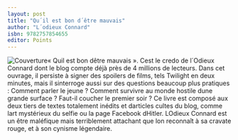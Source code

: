 ```yaml
---
layout: post
title: "Qu´il est bon d´être mauvais"
author: "L´odieux Connard"
isbn: 9782757854655
editor: Points
---
```


![Couverture](/img/9782757854655.jpg)« Quil est bon dêtre mauvais ». Cest le credo de l´Odieux Connard dont le blog compte déjà près de 4 millions de lecteurs. Dans cet ouvrage, il persiste à signer des spoilers de films, tels Twilight en deux minutes, mais il sinterroge aussi sur des questions beaucoup plus pratiques : Comment parler le jeune ? Comment survivre au monde hostile dune grande surface ? Faut-il coucher le premier soir ? Ce livre est composé aux deux tiers de textes totalement inédits et darticles cultes du blog, comme lart mystérieux du selfie ou la page Facebook dHitler. LOdieux Connard est un être maléfique mais terriblement attachant que lon reconnaît à sa cravate rouge, et à son cynisme légendaire.